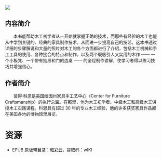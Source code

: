 ![](http://img3m6.ddimg.cn/44/2/25269596-1_u_3.jpg)

## 内容简介

　　本书能帮助木工初学者从一开始就掌握正确的技术，而那些有经验的木工也能从中学到关键的、经典的家具制作技术，从而进一步提高自己的技艺。这本书通过详细的步骤解说和大量的照片对木工的各个方面都进行了介绍，包括木工机械和手工工具的使用、各种接合的特点和制作，以及两个既吸引人又实用的木作 —— 一个小板凳、一个带有抽屉和门的边桌 —— 的全程制作讲解，使学习者得以练习技巧并增强信心。

## 作者简介

　　彼得·科恩是美国缅因州家具手工艺中心（Center for Furniture Craftsmanship）的执行总监。在那里，他为木工初学者、中级木工和高级木工讲授木工实践课程。科恩具有超过 30 年的专业木工经验，他的许多获奖家具作品都在美国各地的博物馆里展览。

# 资源

* EPUB 原版带目录：[和彩云](http://caiyun.feixin.10086.cn/dl/0n5CrjBHWsOeD)，提取码：wIKI
